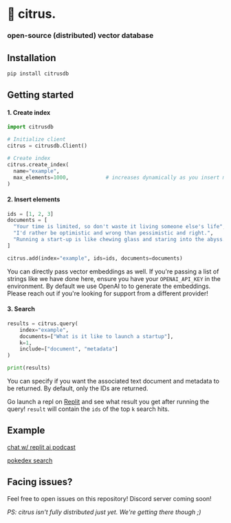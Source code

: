 # 🍋 citrus.
### open-source (distributed) vector database

## Installation

```bash
pip install citrusdb
```

## Getting started

#### 1. Create index
```py
import citrusdb

# Initialize client
citrus = citrusdb.Client()

# Create index
citrus.create_index(
  name="example",
  max_elements=1000,            # increases dynamically as you insert more vectors
)
```

#### 2. Insert elements
```py
ids = [1, 2, 3]
documents = [
  "Your time is limited, so don't waste it living someone else's life",
  "I'd rather be optimistic and wrong than pessimistic and right.",
  "Running a start-up is like chewing glass and staring into the abyss."
]

citrus.add(index="example", ids=ids, documents=documents)
```
You can directly pass vector embeddings as well. If you're passing a list of strings like we have done here, ensure you have your `OPENAI_API_KEY` in the environment. By default we use OpenAI to to generate the embeddings. Please reach out if you're looking for support from a different provider!

#### 3. Search
```py
results = citrus.query(
    index="example",
    documents=["What is it like to launch a startup"],
    k=1,
    include=["document", "metadata"]
)

print(results)
```
You can specify if you want the associated text document and metadata to be returned.
By default, only the IDs are returned.

Go launch a repl on [Replit](https://replit.com) and see what result you get after running the query! `result` will contain the `ids` of the top `k` search hits.

## Example
[chat w/ replit ai podcast](https://replit.searchcitrus.com)

[pokedex search](https://replit.com/@debabratajr/pokedex-search)

## Facing issues?
Feel free to open issues on this repository! Discord server coming soon!

*PS: citrus isn't fully distributed just yet. We're getting there though ;)*
